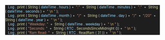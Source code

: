 <div style="background:#1E1E1E; font-size: 8.5pt;">
    <span style='color:#D4D4D4'>&nbsp;&nbsp;</span>
    <span style='color:#9CDCFE'>Log</span>
    <span style='color:#D4D4D4'>.</span>
    <span style='color:#DCDCAA'>print</span>
    <span style='color:#D4D4D4'>(</span>
    <span style='color:#DCDCAA'>String</span>
    <span style='color:#D4D4D4'>(</span>
    <span style='color:#9CDCFE'>dateTime</span>
    <span style='color:#D4D4D4'>.</span>
    <span style='color:#9CDCFE'>hours</span>
    <span style='color:#D4D4D4'>)&nbsp;+&nbsp;</span>
    <span style='color:#CE9178'>&quot;:&quot;</span>
    <span style='color:#D4D4D4'>&nbsp;+&nbsp;</span>
    <span style='color:#DCDCAA'>String</span>
    <span style='color:#D4D4D4'>(</span>
    <span style='color:#9CDCFE'>dateTime</span>
    <span style='color:#D4D4D4'>.</span>
    <span style='color:#9CDCFE'>minutes</span>
    <span style='color:#D4D4D4'>)&nbsp;+&nbsp;</span>
    <span style='color:#CE9178'>&quot;:&quot;</span>
    <span style='color:#D4D4D4'>&nbsp;+&nbsp;</span>
    <span style='color:#DCDCAA'>String</span>
    <span style='color:#D4D4D4'>(</span>
    <span style='color:#9CDCFE'>dateTime</span>
    <span style='color:#D4D4D4'>.</span>
    <span style='color:#9CDCFE'>seconds</span>
    <span style='color:#D4D4D4'>)&nbsp;+&nbsp;</span>
    <span style='color:#CE9178'>&quot;</span>
    <span style='color:#D7BA7D'>\n</span>
    <span style='color:#CE9178'>&quot;</span>
    <span style='color:#D4D4D4'>);</span>
</div>
<div style="background:#1E1E1E; font-size: 8.5pt;">
    <span style='color:#D4D4D4;'>&nbsp;&nbsp;</span>
    <span style='color:#9CDCFE;'>Log</span>
    <span style='color:#D4D4D4;'>.</span>
    <span style='color:#DCDCAA;'>print</span>
    <span style='color:#D4D4D4;'>(</span>
    <span style='color:#DCDCAA;'>String</span>
    <span style='color:#D4D4D4;'>(</span>
    <span style='color:#9CDCFE;'>dateTime</span>
    <span style='color:#D4D4D4;'>.</span>
    <span style='color:#9CDCFE;'>month</span>
    <span style='color:#D4D4D4;'>)&nbsp;+&nbsp;</span>
    <span style='color:#CE9178;'>&quot;/&quot;</span>
    <span style='color:#D4D4D4;'>&nbsp;+&nbsp;</span>
    <span style='color:#DCDCAA;'>String</span>
    <span style='color:#D4D4D4;'>(</span>
    <span style='color:#9CDCFE;'>dateTime</span>
    <span style='color:#D4D4D4;'>.</span>
    <span style='color:#9CDCFE;'>day</span>
    <span style='color:#D4D4D4;'>)&nbsp;+&nbsp;</span>
    <span style='color:#CE9178;'>&quot;/&quot;</span>
    <span style='color:#D4D4D4;'>&nbsp;+&nbsp;</span>
    <span style='color:#CE9178;'>&quot;/20&quot;</span>
    <span style='color:#D4D4D4;'>&nbsp;+&nbsp;</span>
    <span style='color:#DCDCAA;'>String</span>
    <span style='color:#D4D4D4;'>(</span>
    <span style='color:#9CDCFE;'>dateTime</span>
    <span style='color:#D4D4D4;'>.</span>
    <span style='color:#9CDCFE;'>year</span>
    <span style='color:#D4D4D4;'>)&nbsp;+&nbsp;</span>
    <span style='color:#CE9178;'>&quot;</span>
    <span style='color:#D7BA7D;'>\n</span>
    <span style='color:#CE9178;'>&quot;</span>
    <span style='color:#D4D4D4;'>);</span>
</div>
<div style='background:#1E1E1E; font-size: 8.5pt;'>
    <span style='color:#D4D4D4;'>&nbsp;&nbsp;</span>
    <span style='color:#9CDCFE;'>Log</span>
    <span style='color:#D4D4D4;'>.</span>
    <span style='color:#DCDCAA;'>print</span>
    <span style='color:#D4D4D4;'>(</span>
    <span style='color:#CE9178;'>&quot;Weekday:&nbsp;&quot;</span>
    <span style='color:#D4D4D4;'>&nbsp;+&nbsp;</span>
    <span style='color:#DCDCAA;'>String</span>
    <span style='color:#D4D4D4;'>(</span>
    <span style='color:#9CDCFE;'>dateTime</span>
    <span style='color:#D4D4D4;'>.</span>
    <span style='color:#9CDCFE;'>weekday</span>
    <span style='color:#D4D4D4;'>)&nbsp;+&nbsp;</span>
    <span style='color:#CE9178;'>&quot;</span>
    <span style='color:#D7BA7D;'>\n</span>
    <span style='color:#CE9178;'>&quot;</span>
    <span style='color:#D4D4D4;'>);</span>
</div>
<div style='background:#1E1E1E; font-size: 8.5pt;'>
    <span style='color:#D4D4D4;'>&nbsp;&nbsp;</span>
    <span style='color:#9CDCFE;'>Log</span>
    <span style='color:#D4D4D4;'>.</span>
    <span style='color:#DCDCAA;'>print</span>
    <span style='color:#D4D4D4;'>(</span>
    <span style='color:#CE9178;'>&quot;Seconds:&nbsp;&quot;</span>
    <span style='color:#D4D4D4;'>&nbsp;+&nbsp;</span>
    <span style='color:#DCDCAA;'>String</span>
    <span style='color:#D4D4D4;'>(</span>
    <span style='color:#9CDCFE;'>RTC</span>
    <span style='color:#D4D4D4;'>.</span>
    <span style='color:#DCDCAA;'>SecondsSinceMidnight</span>
    <span style='color:#D4D4D4;'>())&nbsp;+&nbsp;</span>
    <span style='color:#CE9178;'>&quot;</span>
    <span style='color:#D7BA7D;'>\n</span>
    <span style='color:#CE9178;'>&quot;</span>
    <span style='color:#D4D4D4;'>);</span>
</div>
<div style='background:#1E1E1E; font-size: 8.5pt;'>
    <span style='color:#D4D4D4;'>&nbsp;&nbsp;</span>
    <span style='color:#9CDCFE;'>Log</span>
    <span style='color:#D4D4D4;'>.</span>
    <span style='color:#DCDCAA;'>print</span>
    <span style='color:#D4D4D4;'>(</span>
    <span style='color:#CE9178;'>&quot;Ram&nbsp;Read:&nbsp;&quot;</span>
    <span style='color:#D4D4D4;'>&nbsp;+&nbsp;</span>
    <span style='color:#DCDCAA;'>String</span>
    <span style='color:#D4D4D4;'>(</span>
    <span style='color:#9CDCFE;'>RTC</span>
    <span style='color:#D4D4D4;'>.</span>
    <span style='color:#DCDCAA;'>ReadRam</span>
    <span style='color:#D4D4D4;'>(</span>
    <span style='color:#B5CEA8;'>31</span>
    <span style='color:#D4D4D4;'>))&nbsp;+&nbsp;</span>
    <span style='color:#CE9178;'>&quot;</span>
    <span style='color:#D7BA7D;'>\n</span>
    <span style='color:#CE9178;'>&quot;</span>
    <span style='color:#D4D4D4;'>);</span></p>
</div>